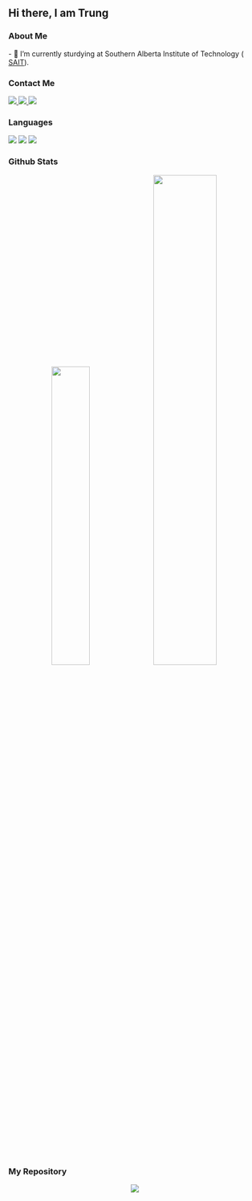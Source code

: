 






<h2>Hi there, I am Trung</h2>
<h3>About Me</h3>
<p>
- 🔭 I’m currently sturdying at  Southern Alberta Institute of Technology ( <a href="https://www.sait.ca">SAIT</a>).
</p>
<h3>Contact Me</h3>
<p>
 <a href="https://www.facebook.com/phan.thanhtrung.1409/">
          <img src ="https://img.shields.io/badge/Facebook-%231877F2.svg?style=for-the-badge&logo=Facebook&logoColor=white">
  </a>
  <a href="https://www.linkedin.com/in/trung-phan-9a588b226/">
    <img src ="https://img.shields.io/badge/linkedin-%230077B5.svg?style=for-the-badge&logo=linkedin&logoColor=white">
               </a>
  </a>
  <a href="discordapp.com/users/335068281188777986">
    <img src ="https://img.shields.io/badge/Discord-%235865F2.svg?style=for-the-badge&logo=discord&logoColor=white">
               </a>
          </p>
<h3>Languages</h3>
<p>
 <img  src ="https://img.shields.io/badge/java-%23ED8B00.svg?style=for-the-badge&logo=java&logoColor=white"/>
  <img  src ="https://img.shields.io/badge/javascript-%23323330.svg?style=for-the-badge&logo=javascript&logoColor=%23F7DF1E"/>
  <img  src ="https://img.shields.io/badge/html5-%23E34F26.svg?style=for-the-badge&logo=html5&logoColor=white"/>           
</p>
<h3> Github Stats </h3>
<p align="center">
<img  src="https://github-readme-stats.vercel.app/api?username=TrungPhan1409&theme=highcontrast&show_icons=true" width="39%" />
  <img  src="https://github-readme-stats.vercel.app/api/top-langs/?username=TrungPhan1409&layout=compact" width="50%" />
</p>
<h3>My Repository</h3>
<p align="center">
<a href="https://github.com/TrungPhan1409/Week3Lab_Calculators">
    <img src="https://github-readme-stats.vercel.app/api/pin/?username=TrungPhan1409&repo=Week3Lab_Calculators&theme=merko"/>
</p>

